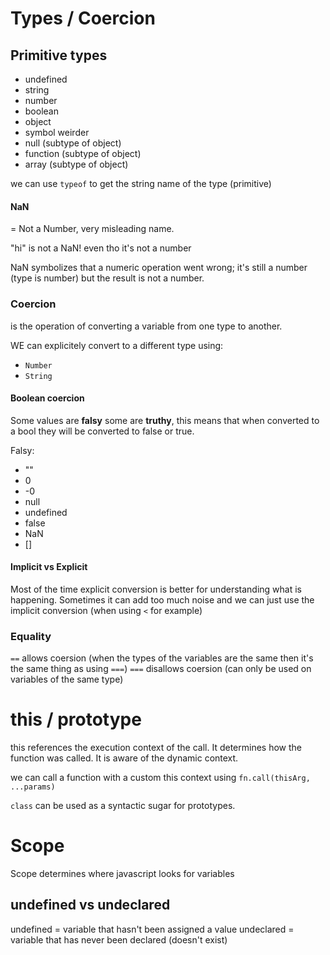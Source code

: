 # Types / Coercion
## Primitive types
- undefined
- string
- number
- boolean
- object
- symbol
weirder
- null (subtype of object)
- function (subtype of object)
- array (subtype of object)

we can use `typeof` to get the string name of the type (primitive)

#### NaN
= Not a Number, very misleading name.

"hi" is not a NaN! even tho it's not a number

NaN symbolizes that a numeric operation went wrong; it's still a number (type is number) but the result is not a number.


### Coercion
is the operation of converting a variable from one type to another.

WE can explicitely convert to a different type using:
- `Number`
- `String`

#### Boolean coercion
Some values are **falsy** some are **truthy**, this means that when converted to a bool they will be converted to false or true.

Falsy:
- ""
- 0
- -0
- null
- undefined
- false
- NaN
- []
#### Implicit vs Explicit
Most of the time explicit conversion is better for understanding what is happening. Sometimes it can add too much noise and we can just use the implicit conversion (when using `<` for example)

### Equality
`==` allows coersion (when the types of the variables are the same then it's the same thing as using `===`)
`===` disallows coersion (can only be used on variables of the same type)

# this / prototype
this references the execution context of the call. It determines how the function was called. It is aware of the dynamic context.

we can call a function with a custom this context using `fn.call(thisArg, ...params)`

`class` can be used as a syntactic sugar for prototypes.

# Scope
Scope determines where javascript looks for variables

## undefined vs undeclared
undefined = variable that hasn't been assigned a value
undeclared = variable that has never been declared (doesn't exist)